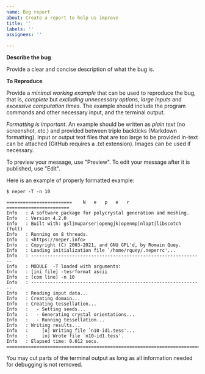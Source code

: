 ```yaml
---
name: Bug report
about: Create a report to help us improve
title: ''
labels: ''
assignees: ''

---
```


**Describe the bug**

Provide a clear and concise description of what the bug is.

**To Reproduce**

Provide a *minimal working example* that can be used to reproduce the bug, that is, *complete* but *excluding unnecessary options*, *large inputs* and *excessive computation times*.  The example should include the program commands and other necessary input, and the terminal output.

*Formatting is important*.  An example should be written as *plain text* (no screenshot, etc.) and provided between triple backticks (Markdown formatting).  Input or output text files that are too large to be provided in-text can be attached (GitHub requires a .txt extension).  Images can be used if necessary.

To preview your message, use "Preview".  To edit your message after it is published, use "Edit".

Here is an example of properly formatted example:

```
$ neper -T -n 10

========================    N   e   p   e   r    =======================
Info   : A software package for polycrystal generation and meshing.
Info   : Version 4.2.0
Info   : Built with: gsl|muparser|opengjk|openmp|nlopt|libscotch (full)
Info   : Running on 8 threads.
Info   : <https://neper.info>
Info   : Copyright (C) 2003-2021, and GNU GPL'd, by Romain Quey.
Info   : Loading initialization file `/home/rquey/.neperrc'...
Info   : ---------------------------------------------------------------
Info   : MODULE  -T loaded with arguments:
Info   : [ini file] -tesrformat ascii
Info   : [com line] -n 10
Info   : ---------------------------------------------------------------
Info   : Reading input data...
Info   : Creating domain...
Info   : Creating tessellation...
Info   :   - Setting seeds... 
Info   :   - Generating crystal orientations...
Info   :   - Running tessellation...
Info   : Writing results...
Info   :     [o] Writing file `n10-id1.tess'...
Info   :     [o] Wrote file `n10-id1.tess'.
Info   : Elapsed time: 0.012 secs.
========================================================================
```

You may cut parts of the terminal output as long as all information needed for debugging is not removed.
